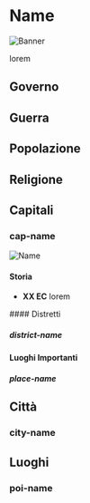 # Name

![Banner](/images/banner-regionname.png)

lorem

## Governo

## Guerra

## Popolazione

## Religione

## Capitali

### cap-name

![Name](/images/map-name.jpg)

#### Storia

- **XX EC** lorem

#### Distretti

##### district-name

#### Luoghi Importanti

##### place-name

## Città

### city-name

## Luoghi

### poi-name
